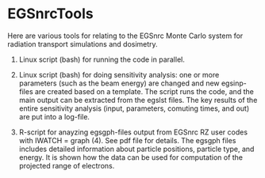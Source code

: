 EGSnrcTools
===========

Here are various tools for relating to the EGSnrc Monte Carlo system for radiation transport simulations and dosimetry.

1. Linux script (bash) for running the code in parallel.

2. Linux script (bash) for doing sensitivity analysis: one or more parameters (such as the beam energy) are changed and 
new egsinp-files are created based on a template. The script runs the code, and the main output can be extracted from the 
egslst files. The key results of the entire sensitivity analysis (input, parameters, comuting times, and out) 
are put into a log-file.

3. R-script for anayzing egsgph-files output from EGSnrc RZ user codes with IWATCH = graph (4). See pdf file for details.
The egsgph files includes detailed information about particle positions, particle type, and energy. It is shown how the
data can be used for computation of the projected range of electrons.
